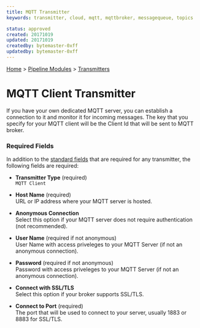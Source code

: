 ```yaml
---
title: MQTT Transmitter
keywords: transmitter, cloud, mqtt, mqttbroker, messagequeue, topics

status: approved
created: 20171019
updated: 20171019
createdby: bytemaster-0xff
updatedby: bytemaster-0xff
---
```

[Home](../../Index.md) > [Pipeline Modules](../Index.md) > [Transmitters](../Transmitter.md)

# MQTT Client Transmitter

If you have your own dedicated MQTT server, you can establish a connection to it and monitor it for incoming messages.  The key that you specify for your MQTT client
will be the Client Id that will be sent to MQTT broker.

### Required Fields

In addition to the [standard fields](../../Topics/StandardFields.md) that are required for any transmitter, the following fields are required:

* **Transmitter Type** (required)     
`MQTT Client`

* **Host Name** (required)     
URL or IP address where your MQTT server is hosted.

* **Anonymous Connection**     
Select this option if your MQTT server does not require authentication (not recommended).

* **User Name** (required if not anonymous)    
User Name with access priveleges to your MQTT Server (if not an anonymous connection).

* **Password**  (required if not anonymous)  
Password with access priveleges to your MQTT Server (if not an anonymous connection).

* **Connect with SSL/TLS**     
Select this option if your broker supports SSL/TLS.

* **Connect to Port** (required)    
The port that will be used to connect to your server, usually 1883 or 8883 for SSL/TLS.